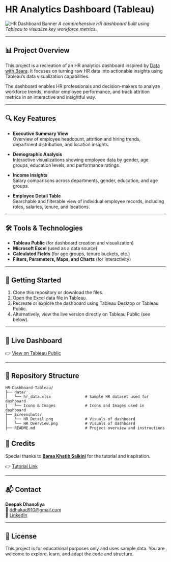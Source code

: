 # HR Analytics Dashboard (Tableau)

![HR Dashboard Banner](https://github.com/user-attachments/assets/a5bccd42-f1d6-4fc8-9648-2e8614890bce) 
*A comprehensive HR dashboard built using Tableau to visualize key workforce metrics.*

---

## 📊 Project Overview

This project is a recreation of an HR analytics dashboard inspired by [Data with Baara](https://www.youtube.com/@datawithbaara). It focuses on turning raw HR data into actionable insights using Tableau’s data visualization capabilities.

The dashboard enables HR professionals and decision-makers to analyze workforce trends, monitor employee performance, and track attrition metrics in an interactive and insightful way.

---

## 🔍 Key Features

- **Executive Summary View**  
  Overview of employee headcount, attrition and hiring trends, department distribution, and location insights.

- **Demographic Analysis**  
  Interactive visualizations showing employee data by gender, age groups, education levels, and performance ratings.

- **Income Insights**  
  Salary comparisons across departments, gender, education, and age groups.

- **Employee Detail Table**  
  Searchable and filterable view of individual employee records, including roles, salaries, tenure, and locations.

---

## 🛠️ Tools & Technologies

- **Tableau Public** (for dashboard creation and visualization)
- **Microsoft Excel** (used as a data source)
- **Calculated Fields** (for age groups, tenure buckets, etc.)
- **Filters, Parameters, Maps, and Charts** (for interactivity)

---

## 🚀 Getting Started

1. Clone this repository or download the files.
2. Open the Excel data file in Tableau.
3. Recreate or explore the dashboard using Tableau Desktop or Tableau Public.
4. Alternatively, view the live version directly on Tableau Public (see below).

---

## 🔗 Live Dashboard

👉 [View on Tableau Public](https://public.tableau.com/app/profile/deepak.dhanoliya/viz/HRDashboard_17429822855500/HRSummary)

---

## 📁 Repository Structure

```
HR-Dashboard-Tableau/
├── data/
│   └── hr_data.xlsx               # Sample HR dataset used for dashboard
|   └── Icons & Images             # Icons and Images used in dashboard   
├── Screenshots/
│   └── HR Detail.png              # Visuals of dashboard
│   └── HR Overview.png            # Visuals of dashboard
├── README.md                      # Project overview and instructions

```

## 🙏 Credits

Special thanks to **[Baraa Khatib Salkini](https://www.linkedin.com/in/baraa-khatib-salkini/)** for the tutorial and inspiration.

👉 [Tutorial Link](https://youtu.be/UcGF09Awm4Y?si=QynJrb_FhGD__l1i)

---

## 📬 Contact

**Deepak Dhanoliya**  
📧 ddhakad910@gmail.com  
🔗 [LinkedIn](https://www.linkedin.com/in/deepakdhanoliya/)

---

## 📌 License

This project is for educational purposes only and uses sample data. You are welcome to explore, learn, and adapt the code and structure.

